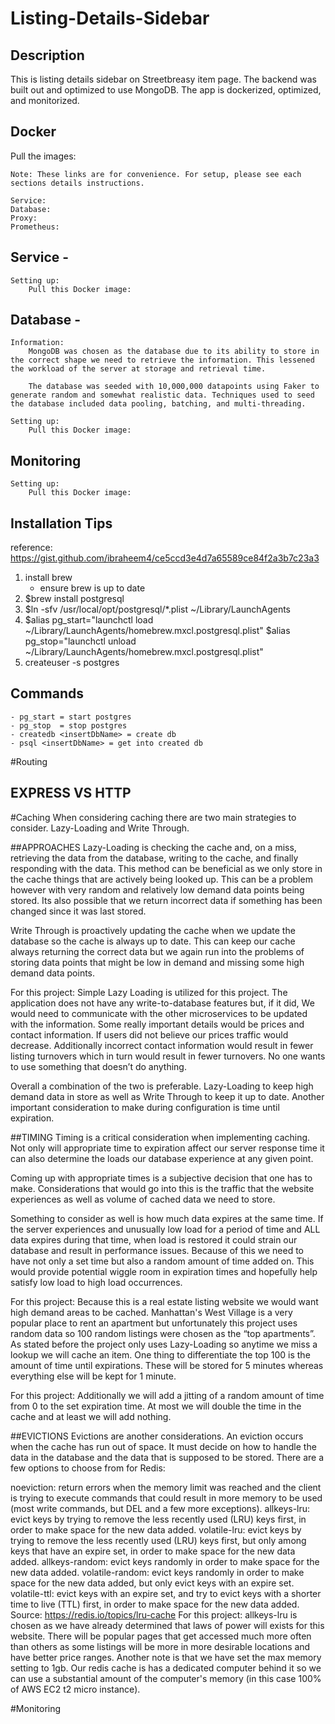 # Listing-Details-Sidebar

## Description

This is listing details sidebar on Streetbreasy item page. The backend was built out and optimized to use MongoDB. The app is dockerized, optimized, and monitorized.

## Docker

Pull the images:

    Note: These links are for convenience. For setup, please see each sections details instructions.

    Service:
    Database:
    Proxy:
    Prometheus:

## Service -

    Setting up:
        Pull this Docker image:

## Database -

    Information:
        MongoDB was chosen as the database due to its ability to store in the correct shape we need to retrieve the information. This lessened the workload of the server at storage and retrieval time.

        The database was seeded with 10,000,000 datapoints using Faker to generate random and somewhat realistic data. Techniques used to seed the database included data pooling, batching, and multi-threading.

    Setting up:
        Pull this Docker image:

## Monitoring

    Setting up:
        Pull this Docker image:

## Installation Tips

reference: https://gist.github.com/ibraheem4/ce5ccd3e4d7a65589ce84f2a3b7c23a3

1. install brew
   - ensure brew is up to date
2. \$brew install postgresql
3. \$ln -sfv /usr/local/opt/postgresql/\*.plist ~/Library/LaunchAgents
4. $alias pg_start="launchctl load ~/Library/LaunchAgents/homebrew.mxcl.postgresql.plist"
   $alias pg_stop="launchctl unload ~/Library/LaunchAgents/homebrew.mxcl.postgresql.plist"
5. createuser -s postgres

## Commands

    - pg_start = start postgres
    - pg_stop  = stop postgres
    - createdb <insertDbName> = create db
    - psql <insertDbName> = get into created db

#Routing

## EXPRESS VS HTTP

#Caching
When considering caching there are two main strategies to consider. Lazy-Loading and Write Through.

##APPROACHES
Lazy-Loading is checking the cache and, on a miss, retrieving the data from the database, writing to the cache, and finally responding with the data. This method can be beneficial as we only store in the cache things that are actively being looked up. This can be a problem however with very random and relatively low demand data points being stored. Its also possible that we return incorrect data if something has been changed since it was last stored.

Write Through is proactively updating the cache when we update the database so the cache is always up to date. This can keep our cache always returning the correct data but we again run into the problems of storing data points that might be low in demand and missing some high demand data points.

For this project: Simple Lazy Loading is utilized for this project. The application does not have any write-to-database features but, if it did, We would need to communicate with the other microservices to be updated with the information. Some really important details would be prices and contact information. If users did not believe our prices traffic would decrease. Additionally incorrect contact information would result in fewer listing turnovers which in turn would result in fewer turnovers. No one wants to use something that doesn’t do anything.

Overall a combination of the two is preferable. Lazy-Loading to keep high demand data in store as well as Write Through to keep it up to date. Another important consideration to make during configuration is time until expiration.

##TIMING
Timing is a critical consideration when implementing caching. Not only will appropriate time to expiration affect our server response time it can also determine the loads our database experience at any given point.

Coming up with appropriate times is a subjective decision that one has to make. Considerations that would go into this is the traffic that the website experiences as well as volume of cached data we need to store.

Something to consider as well is how much data expires at the same time. If the server experiences and unusually low load for a period of time and ALL data expires during that time, when load is restored it could strain our database and result in performance issues. Because of this we need to have not only a set time but also a random amount of time added on. This would provide potential wiggle room in expiration times and hopefully help satisfy low load to high load occurrences.

For this project: Because this is a real estate listing website we would want high demand areas to be cached. Manhattan's West Village is a very popular place to rent an apartment but unfortunately this project uses random data so 100 random listings were chosen as the “top apartments”. As stated before the project only uses Lazy-Loading so anytime we miss a lookup we will cache an item. One thing to differentiate the top 100 is the amount of time until expirations. These will be stored for 5 minutes whereas everything else will be kept for 1 minute.

For this project: Additionally we will add a jitting of a random amount of time from 0 to the set expiration time. At most we will double the time in the cache and at least we will add nothing.

##EVICTIONS
Evictions are another considerations. An eviction occurs when the cache has run out of space. It must decide on how to handle the data in the database and the data that is supposed to be stored. There are a few options to choose from for Redis:

noeviction: return errors when the memory limit was reached and the client is trying to execute commands that could result in more memory to be used (most write commands, but DEL and a few more exceptions).
allkeys-lru: evict keys by trying to remove the less recently used (LRU) keys first, in order to make space for the new data added.
volatile-lru: evict keys by trying to remove the less recently used (LRU) keys first, but only among keys that have an expire set, in order to make space for the new data added.
allkeys-random: evict keys randomly in order to make space for the new data added.
volatile-random: evict keys randomly in order to make space for the new data added, but only evict keys with an expire set.
volatile-ttl: evict keys with an expire set, and try to evict keys with a shorter time to live (TTL) first, in order to make space for the new data added.
Source: https://redis.io/topics/lru-cache
For this project: allkeys-lru is chosen as we have already determined that laws of power will exists for this website. There will be popular pages that get accessed much more often than others as some listings will be more in more desirable locations and have better price ranges. Another note is that we have set the max memory setting to 1gb. Our redis cache is has a dedicated computer behind it so we can use a substantial amount of the computer's memory (in this case 100% of AWS EC2 t2 micro instance).

#Monitoring
